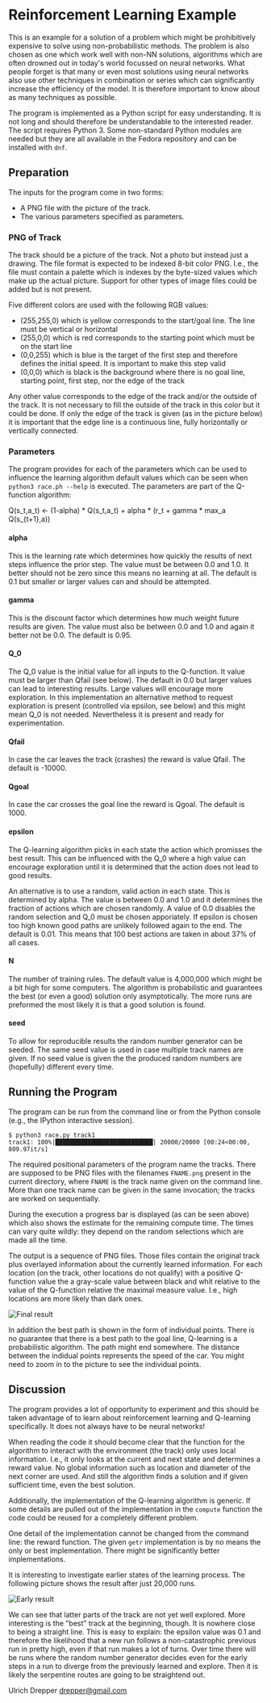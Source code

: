 Reinforcement Learning Example
==============================

This is an example for a solution of a problem which might be prohibitively expensive to solve using non-probabilistic methods.  The problem is also chosen as one which work well with non-NN solutions, algorithms which are often drowned out in today's world focussed on neural networks.  What people forget is that many or even most solutions using neural networks also use other techniques in combination or series which can significantly increase the efficiency of the model.  It is therefore important to know about as many techniques as possible.

The program is implemented as a Python script for easy understanding.  It is not long and should therefore be understandable to the interested reader.  The script requires Python 3.  Some non-standard Python modules are needed but they are all available in the Fedora repository and can be installed with `dnf`.

Preparation
-----------

The inputs for the program come in two forms:
*   A PNG file with the picture of the track.
*   The various parameters specified as parameters.

### PNG of Track ###

The track should be a picture of the track.  Not a photo but instead just a drawing.  The file format is expected to be indexed 8-bit color PNG.  I.e., the file must contain a palette which is indexes by the byte-sized values which make up the actual picture.  Support for other types of image files could be added but is not present.

Five different colors are used with the following RGB values:
*   (255,255,0) which is yellow corresponds to the start/goal line.  The line must be vertical or horizontal
*   (255,0,0) which is red corresponds to the starting point which must be on the start line
*   (0,0,255) which is blue is the target of the first step and therefore defines the initial speed.  It is important to make this step valid
*   (0,0,0) which is black is the background where there is no goal line, starting point, first step, nor the edge of the track

Any other value corresponds to the edge of the track and/or the outside of the track.  It is not necessary to fill the outside of the track in this color but it could be done.  If only the edge of the track is given (as in the picture below) it is important that the edge line is a continuous line, fully horizontally or vertically connected.

### Parameters ###

The program provides for each of the parameters which can be used to influence the learning algorithm default values which can be seen when `python3 race.ph --help` is executed.  The parameters are part of the Q-function algorithm:

Q(s_t,a_t) <- (1-alpha) * Q(s_t,a_t) + alpha * (r_t + gamma * max_a Q(s_{t+1},a))


#### alpha ####

This is the learning rate which determines how quickly the results of next steps influence the prior step.  The value must be between 0.0 and 1.0.  It better should not be zero since this means no learning at all.  The default is 0.1 but smaller or larger values can and should be attempted.

#### gamma ####

This is the discount factor which determines how much weight future results are given.  The value must also be between 0.0 and 1.0 and again it better not be 0.0.  The default is 0.95.

#### Q_0 ####

The Q_0 value is the initial value for all inputs to the Q-function.  It value must be larger than Qfail (see below).  The default in 0.0 but larger values can lead to interesting results.  Large values will encourage more exploration.  In this implementation an alternative method to request exploration is present (controlled via epsilon, see below) and this might mean Q_0 is not needed.  Nevertheless it is present and ready for experimentation.

#### Qfail ####

In case the car leaves the track (crashes) the reward is value Qfail.  The default is -10000.

#### Qgoal ####

In case the car crosses the goal line the reward is Qgoal.  The default is 1000.

#### epsilon ####

The Q-learning algorithm picks in each state the action which promisses the best result.  This can be influenced with the Q_0 where a high value can encourage exploration until it is determined that the action does not lead to good results.

An alternative is to use a random, valid action in each state.  This is determined by alpha.  The value is between 0.0 and 1.0 and it determines the fraction of actions which are chosen randomly.  A value of 0.0 disables the random selection and Q_0 must be chosen apporiately.  If epsilon is chosen too high known good paths are unlikely followed again to the end.  The default is 0.01.  This means that 100 best actions are taken in about 37% of all cases.

#### N ####

The number of training rules.  The default value is 4,000,000 which might be a bit high for some computers.  The algorithm is probabilistic and guarantees the best (or even a good) solution only asymptotically.  The more runs are preformed the most likely it is that a good solution is found.

#### seed ####

To allow for reproducible results the random number generator can be seeded.  The same seed value is used in case multiple track names are given.  If no seed value is given the the produced random numbers are (hopefully) different every time.

Running the Program
-------------------

The program can be run from the command line or from the Python console (e.g., the IPython interactive session).

    $ python3 race.py track1
    track1: 100%|███████████████████████████| 20000/20000 [00:24<00:00, 809.97it/s]

The required positional parameters of the program name the tracks.  There are supposed to be PNG files with the filenames `FNAME.png` present in the current directory, where `FNAME` is the track name given on the command line.  More than one track name can be given in the same invocation; the tracks are worked on sequentially.

During the execution a progress bar is displayed (as can be seen above) which also shows the estimate for the remaining compute time.  The times can vary quite wildly: they depend on the random selections which are made all the time.

The output is a sequence of PNG files.  Those files contain the original track plus overlayed information about the currently learned information.  For each location (on the track, other locations do not qualify) with a positive Q-function value the a gray-scale value between black and whit relative to the value of the Q-function relative the maximal measure value.  I.e., high locations are more likely than dark ones.

![Final result](doc-sol-final.png)

In addition the best path is shown in the form of individual points.  There is no guarantee that there is a best path to the goal line, Q-learning is a probabilistic algorithm.  The path might end somewhere.  The distance between the indidual points represents the speed of the car.  You might need to zoom in to the picture to see the individual points.

Discussion
----------

The program provides a lot of opportunity to experiment and this should be taken advantage of to learn about reinforcement learning and Q-learning specifically.  It does not always have to be neural networks!

When reading the code it should become clear that the function for the algorithm to interact with the environment (the track) only uses local information.  I.e., it only looks at the current and next state and determines a reward value.  No global information such as location and diameter of the next corner are used.  And still the algorithm finds a solution and if given sufficient time, even the best solution.

Additionally, the implementation of the Q-learning algorithm is generic.  If some details are pulled out of the implementation in the `compute` function the code could be reused for a completely different problem.

One detail of the implementation cannot be changed from the command line: the reward function.  The given `getr` implementation is by no means the only or best implementation.  There might be significantly better implementations.

It is interesting to investigate earlier states of the learning process.  The following picture shows the result after just 20,000 runs.

![Early result](doc-sol-early.png)

We can see that latter parts of the track are not yet well explored.  More interesting is the "best" track at the beginning, though.  It is nowhere close to being a straight line.  This is easy to explain: the epsilon value was 0.1 and therefore the likelihood that a new run follows a non-catastrophic previous run in pretty high, even if that run makes a lot of turns.  Over time there will be runs where the random number generator decides even for the early steps in a run to diverge from the previously learned and explore.  Then it is likely the serpentine routes are going to be straightend out. 

Ulrich Drepper [<drepper@gmail.com>](mailto:drepper@gmail.com)